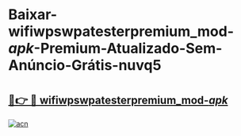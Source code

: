 # Baixar-wifiwpswpatesterpremium_mod-_apk_-Premium-Atualizado-Sem-Anúncio-Grátis-nuvq5

# <h2><a href="https://u8v2ea.esa.edu.pl?src=wifiwpswpatesterpremium_mod-_apk_&ref=nuvq5">🔗👉 🔴 wifiwpswpatesterpremium_mod-_apk_</a></h2>

[![acn](https://github.com/user-attachments/assets/0f9c940e-d8b0-45ae-aac7-cd30a18b3e1c)](https://u8v2ea.esa.edu.pl?src=wifiwpswpatesterpremium_mod-_apk_&ref=nuvq5)

